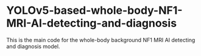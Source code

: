 # YOLOv5-based-whole-body-NF1-MRI-AI-detecting-and-diagnosis
This is the main code for the whole-body background NF1 MRI AI detecting and diagnosis model.
